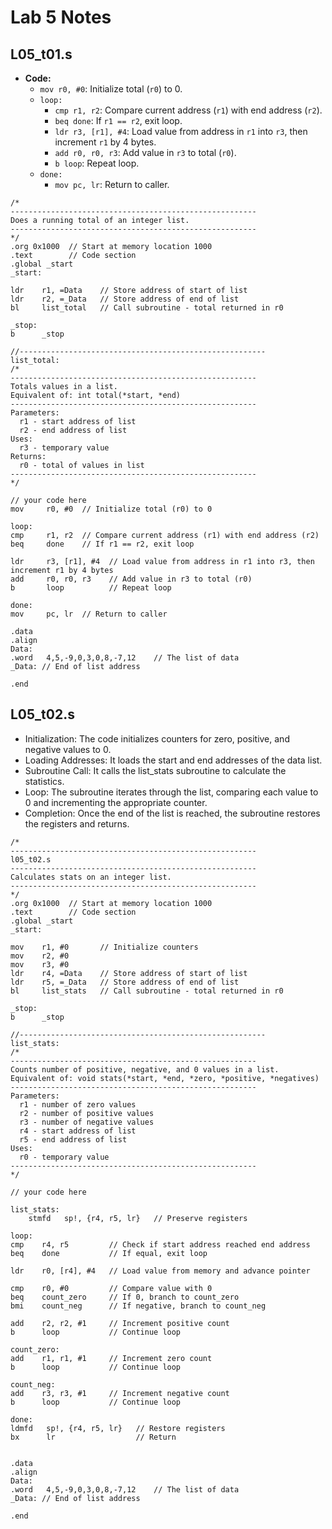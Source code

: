 # Lab 5 Notes

## L05_t01.s

- **Code:**
    - `mov r0, #0`: Initialize total (`r0`) to 0.
    - `loop:`
      - `cmp r1, r2`: Compare current address (`r1`) with end address (`r2`).
      - `beq done`: If `r1 == r2`, exit loop.
      - `ldr r3, [r1], #4`: Load value from address in `r1` into `r3`, then increment `r1` by 4 bytes.
      - `add r0, r0, r3`: Add value in `r3` to total (`r0`).
      - `b loop`: Repeat loop.
    - `done:`
      - `mov pc, lr`: Return to caller.

```Assembly
/*
-------------------------------------------------------
Does a running total of an integer list.
-------------------------------------------------------
*/
.org 0x1000  // Start at memory location 1000
.text        // Code section
.global _start
_start:

ldr    r1, =Data    // Store address of start of list
ldr    r2, =_Data   // Store address of end of list
bl     list_total   // Call subroutine - total returned in r0

_stop:
b      _stop

//-------------------------------------------------------
list_total:
/*
-------------------------------------------------------
Totals values in a list.
Equivalent of: int total(*start, *end)
-------------------------------------------------------
Parameters:
  r1 - start address of list
  r2 - end address of list
Uses:
  r3 - temporary value
Returns:
  r0 - total of values in list
-------------------------------------------------------
*/

// your code here
mov     r0, #0  // Initialize total (r0) to 0
    
loop:
cmp     r1, r2  // Compare current address (r1) with end address (r2)
beq     done    // If r1 == r2, exit loop
    
ldr     r3, [r1], #4  // Load value from address in r1 into r3, then increment r1 by 4 bytes
add     r0, r0, r3    // Add value in r3 to total (r0)
b       loop          // Repeat loop

done:
mov     pc, lr  // Return to caller

.data
.align
Data:
.word   4,5,-9,0,3,0,8,-7,12    // The list of data
_Data: // End of list address

.end

```

## L05_t02.s

- Initialization: The code initializes counters for zero, positive, and negative values to 0.
- Loading Addresses: It loads the start and end addresses of the data list.
- Subroutine Call: It calls the list_stats subroutine to calculate the statistics.
- Loop: The subroutine iterates through the list, comparing each value to 0 and incrementing the appropriate counter.
- Completion: Once the end of the list is reached, the subroutine restores the registers and returns.

```assembly
/*
-------------------------------------------------------
l05_t02.s
-------------------------------------------------------
Calculates stats on an integer list.
-------------------------------------------------------
*/
.org 0x1000  // Start at memory location 1000
.text        // Code section
.global _start
_start:

mov    r1, #0       // Initialize counters
mov    r2, #0
mov    r3, #0
ldr    r4, =Data    // Store address of start of list
ldr    r5, =_Data   // Store address of end of list
bl     list_stats   // Call subroutine - total returned in r0

_stop:
b      _stop

//-------------------------------------------------------
list_stats:
/*
-------------------------------------------------------
Counts number of positive, negative, and 0 values in a list.
Equivalent of: void stats(*start, *end, *zero, *positive, *negatives)
-------------------------------------------------------
Parameters:
  r1 - number of zero values
  r2 - number of positive values
  r3 - number of negative values
  r4 - start address of list
  r5 - end address of list
Uses:
  r0 - temporary value
-------------------------------------------------------
*/

// your code here

list_stats:
    stmfd   sp!, {r4, r5, lr}   // Preserve registers

loop:
cmp    r4, r5         // Check if start address reached end address
beq    done           // If equal, exit loop

ldr    r0, [r4], #4   // Load value from memory and advance pointer

cmp    r0, #0         // Compare value with 0
beq    count_zero     // If 0, branch to count_zero
bmi    count_neg      // If negative, branch to count_neg

add    r2, r2, #1     // Increment positive count
b      loop           // Continue loop

count_zero:
add    r1, r1, #1     // Increment zero count
b      loop           // Continue loop

count_neg:
add    r3, r3, #1     // Increment negative count
b      loop           // Continue loop

done:
ldmfd   sp!, {r4, r5, lr}   // Restore registers
bx      lr                  // Return


.data
.align
Data:
.word   4,5,-9,0,3,0,8,-7,12    // The list of data
_Data: // End of list address

.end
```
